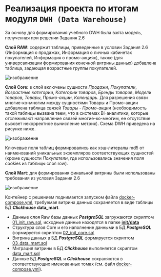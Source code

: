 # Реализация проекта по итогам модуля ```DWH (Data Warehouse)``` 

За основу для формирования учебного DWH была взята модель, полученная при решении Задания 2.6

**Слой RAW**: содержит таблицы, приведенные в условии Задания 2.6 (Информация о продажах, Информация о личных кабинетах покупателей, Информация о промо-акциях), также (для универсализации формирования конечной витрины данных) добавлена таблица, задающая возрастные группы покупателей.

![изображение](https://github.com/UncleJoe1973/1T_course/assets/29273924/9ae3ff40-555e-4d40-b0d1-5494ece8f757)

**Слой Core**: в слой включены сущности _Продажи_, _Покупатели_, _Возрастные категории_, _Категории товаров_, _Бренды товаров_, _Модели товаров_, _Товары_, _Промо-акции_, _Календарь_. Для разрешения связи многие-ко-многим между сущностями Товары и Промо-акции добавлена таблица связей _Товары - Промо-акции_ (необходимость такой таблицы вызвана теем, что в системах BI-аналитики, которые отслеживают направление связей многие-ко-многим, ее отсутствие вызовет некорректное вычисление метрик). Схема DWH приведена на рисунке ниже.

![изображение](https://github.com/UncleJoe1973/1T_course/assets/29273924/99ddecfd-4369-4218-b7cd-42482822fdf9)

Ключевые поля таблиц формировались как хэш-литералы md5 от наименований уникальных экземпляров соответствующих сущностей (кроме сущности _Покупатели_, где использовались значения поля cookies из таблицы слоя row).

**Слой Mart**: для формирования финальной витрины были использованы требования из условия Задания 2.6

![изображение](https://github.com/UncleJoe1973/1T_course/assets/29273924/81a395b1-def3-4283-8e50-083a8cb9bb96)


Контейнер с решением поднимается запуском файла [docker-compose.yml](docker-compose.yml), требуемая витрина данных сохраняется в виде таблицы БД **_Clickhouse_** **data_mart**.

  * Данные слоя Raw базы данных **_PostgreSQL_** загружаются скриптом [01_init_raw.sql](init/01_init_raw.sql), исходные данные находятся в папке [**init/data**](./init/data)
  * Структура слоя Core и его наполнение данными в БД **_PostgreSQL_** формируется скриптом [02_init_core.sql](init/02_init_core.sql)
  * Витрина данных в БД **_PostgreSQL_** формируется скриптом [03_data_mart.sql](init/03_data_mart.sql)
  * Миграция витрины в БД **_Clickhouse_** выполняется скриптом [data_mart.sql](clickhouse/data_mart.sql)
  * Данные БД **_PostgreSQL_** и **_Clickhouse_** сохраняются в соответствующих именованных томах (см. файл [docker-compose.yml](docker-compose.yml)).
